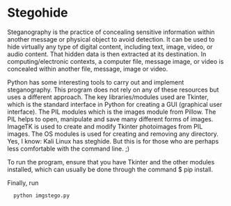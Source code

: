 # Stegohide

 Steganography is the practice of concealing sensitive information within another message or physical object to avoid detection. It can be used to hide virtually any type of digital content, including text, image, video, or audio content. That hidden data is then extracted at its destination. In computing/electronic contexts, a computer file, message image, or video is concealed within another file, message, image or video. 

Python has some interesting tools to carry out and implement steganography. This program does not rely on any of these resources but uses a different approach. The key libraries/modules used are Tkinter, which is the standard interface in Python for creating a GUI (graphical user interface). The PIL modules which is the images module from Pillow. The PIL helps to open, manipulate and save many different forms of images. ImageTK is used to create and modify Tkinter photoimages from PIL images. The OS modules is used for creating and removing any directory. Yes, I know: Kali Linux has steghide. But this is for those who are perhaps less comfortable with the command line. ;)

To run the program, ensure that you have Tkinter and the other modules installed, which can usually be done through the command $ pip install. 

Finally, run 

```bash
  python imgstego.py  
 ```

